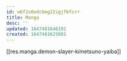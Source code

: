 ```yaml
---
id: w6f2v0odcbmg22igjfbfcrr
title: Manga
desc: ''
updated: 1647481646191
created: 1647481625001
---
```


[[res.manga.demon-slayer-kimetsuno-yaiba]]
